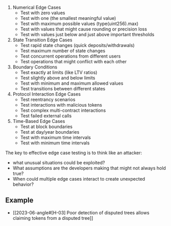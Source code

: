1. Numerical Edge Cases
    - Test with zero values
    - Test with one (the smallest meaningful value)
    - Test with maximum possible values (type(uint256).max)
    - Test with values that might cause rounding or precision loss
    - Test with values just below and just above important thresholds
2. State Transition Edge Cases
    - Test rapid state changes (quick deposits/withdrawals)
    - Test maximum number of state changes
    - Test concurrent operations from different users
    - Test operations that might conflict with each other
3. Boundary Conditions
    - Test exactly at limits (like LTV ratios)
    - Test slightly above and below limits
    - Test with minimum and maximum allowed values
    - Test transitions between different states
4. Protocol Interaction Edge Cases
    - Test reentrancy scenarios
    - Test interactions with malicious tokens
    - Test complex multi-contract interactions
    - Test failed external calls
5. Time-Based Edge Cases
    - Test at block boundaries
    - Test at day/year boundaries
    - Test with maximum time intervals
    - Test with minimum time intervals

The key to effective edge case testing is to think like an attacker: 
- what unusual situations could be exploited? 
- What assumptions are the developers making that might not always hold true? 
- When could multiple edge cases interact to create unexpected behavior?
## Example
- [[2023-06-angle#[H-03] Poor detection of disputed trees allows claiming tokens from a disputed tree]]